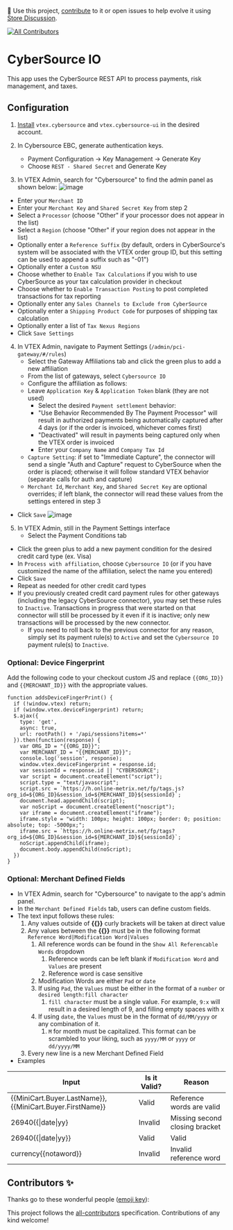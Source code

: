 📢 Use this project, [contribute](https://github.com/vtex-apps/cybersource) to it or open issues to help evolve it using [Store Discussion](https://github.com/vtex-apps/store-discussion).

<!-- ALL-CONTRIBUTORS-BADGE:START - Do not remove or modify this section -->

[![All Contributors](https://img.shields.io/badge/all_contributors-0-orange.svg?style=flat-square)](#contributors-)

<!-- ALL-CONTRIBUTORS-BADGE:END -->

# CyberSource IO

This app uses the CyberSource REST API to process payments, risk management, and taxes.

## Configuration

1. [Install](https://developers.vtex.com/vtex-developer-docs/docs/vtex-io-documentation-installing-an-app) `vtex.cybersource` and `vtex.cybersource-ui` in the desired account.

2. In Cybersource EBC, generate authentication keys.
	- Payment Configuration -> Key Management -> Generate Key
	- Choose `REST - Shared Secret` and Generate Key

3. In VTEX Admin, search for "Cybersource" to find the admin panel as shown below:
	![image](https://user-images.githubusercontent.com/47258865/178300211-3d3eadf2-6f44-4db4-95dd-76fae2bfebc4.png)

  - Enter your `Merchant ID`
  - Enter your `Merchant Key` and `Shared Secret Key` from step 2
  - Select a `Processor` (choose "Other" if your processor does not appear in the list) 
  - Select a `Region` (choose "Other" if your region does not appear in the list)
  - Optionally enter a `Reference Suffix` (by default, orders in CyberSource's system will be associated with the VTEX order group ID, but this setting can be used to append a suffix such as "-01")
  - Optionally enter a `Custom NSU`
  - Choose whether to `Enable Tax Calculations` if you wish to use CyberSource as your tax calculation provider in checkout
  - Choose whether to `Enable Transaction Posting` to post completed transactions for tax reporting
  - Optionally enter any `Sales Channels to Exclude from CyberSource`
  - Optionally enter a `Shipping Product Code` for purposes of shipping tax calculation
  - Optionally enter a list of `Tax Nexus Regions`
  - Click `Save Settings`

4. In VTEX Admin, navigate to Payment Settings (`/admin/pci-gateway/#/rules`)
	- Select the Gateway Affiliations tab and click the green plus to add a new affiliation
	- From the list of gateways, select `Cybersource IO`
	- Configure the affiliation as follows: 
    - Leave `Application Key` & `Application Token` blank (they are not used)
	  - Select the desired `Payment settlement` behavior: 
      - "Use Behavior Recommended By The Payment Processor" will result in authorized payments being automatically captured after 4 days (or if the order is invoiced, whichever comes first)
      - "Deactivated" will result in payments being captured only when the VTEX order is invoiced
	  - Enter your `Company Name` and `Company Tax Id`
    - `Capture Setting`: if set to "Immediate Capture", the connector will send a single "Auth and Capture" request to CyberSource when the order is placed; otherwise it will follow standard VTEX behavior (separate calls for auth and capture) 
    - `Merchant Id`, `Merchant Key`, and `Shared Secret Key` are optional overrides; if left blank, the connector will read these values from the settings entered in step 3
  - Click `Save`
	![image](https://user-images.githubusercontent.com/47258865/178299999-a27149a6-f937-4602-96ed-d232d8795095.png)

5. In VTEX Admin, still in the Payment Settings interface
	- Select the Payment Conditions tab
  - Click the green plus to add a new payment condition for the desired credit card type (ex. Visa)
  - In `Process with affiliation`, choose `Cybersource IO` (or if you have customized the name of the affiliation, select the name you entered)
  - Click `Save`
  - Repeat as needed for other credit card types
  - If you previously created credit card payment rules for other gateways (including the legacy CyberSource connector), you may set these rules to `Inactive`. Transactions in progress that were started on that connector will still be processed by it even if it is inactive; only new transactions will be processed by the new connector. 
    - If you need to roll back to the previous connector for any reason, simply set its payment rule(s) to `Active` and set the `Cybersource IO` payment rule(s) to `Inactive`.   

### Optional: Device Fingerprint

Add the following code to your checkout custom JS and replace `{{ORG_ID}}` and `{{MERCHANT_ID}}` with the appropriate values.
```
function addsDeviceFingerPrint() {
  if (!window.vtex) return;
  if (window.vtex.deviceFingerprint) return;
  $.ajax({
    type: 'get',
    async: true,
    url: rootPath() + '/api/sessions?items=*'
  }).then(function(response) {
    var ORG_ID = "{{ORG_ID}}";
    var MERCHANT_ID = "{{MERCHANT_ID}}";
    console.log('session', response);
    window.vtex.deviceFingerprint = response.id;
    var sessionId = response.id || "CYBERSOURCE";
    var script = document.createElement("script");
    script.type = "text/javascript";
    script.src = `https://h.online-metrix.net/fp/tags.js?org_id=${ORG_ID}&session_id=${MERCHANT_ID}${sessionId}`;
    document.head.appendChild(script);
    var noScript = document.createElement("noscript");
    var iframe = document.createElement("iframe");
    iframe.style = "width: 100px; height: 100px; border: 0; position: absolute; top: -5000px;";
    iframe.src = `https://h.online-metrix.net/fp/tags?org_id=${ORG_ID}&session_id=${MERCHANT_ID}${sessionId}`;
    noScript.appendChild(iframe);
    document.body.appendChild(noScript);
  })
}
```

### Optional: Merchant Defined Fields

- In VTEX Admin, search for "Cybersource" to navigate to the app's admin panel.
- In the `Merchant Defined Fields` tab, users can define custom fields.
- The text input follows these rules:
    1. Any values outside of **{{}}** curly brackets will be taken at direct value
    2. Any values between the **{{}}** must be in the following format `Reference Word|Modification Word|Values`
        1. All reference words can be found in the `Show All Referencable Words` dropdown
            1. Reference words can be left blank if `Modification Word` and `Values` are present
            2. Reference word is case sensitive
        2. Modification Words are either `Pad` or `date`
        3. If using `Pad`, the `Values` must be either in the format of a `number` or `desired length:fill character`
            1. `fill character` must be a single value. For example, `9:x` will result in a desired length of 9, and filling empty spaces with x 
        4. If using `date`, the `Values` must be in the format of `dd/MM/yyyy` or any combination of it.
            1. `M` for month must be capitalized. This format can be scrambled to your liking, such as `yyyy/MM` or `yyyy` or `dd/yyyy/MM`
    3. Every new line is a new Merchant Defined Field
- Examples

| Input  | Is it Valid? | Reason |
| ------------- | ------------- | ------------- |
| {{MiniCart.Buyer.LastName}},{{MiniCart.Buyer.FirstName}}  | Valid  | Reference words are valid |
| 26940{{\|date\|yy}  | Invalid  | Missing second closing bracket |
| 26940{{\|date\|yy}}  | Valid  | Valid |
| currency{{notaword}}  | Invalid  | Invalid reference word |

## Contributors ✨

Thanks go to these wonderful people ([emoji key](https://allcontributors.org/docs/en/emoji-key)):

<!-- ALL-CONTRIBUTORS-LIST:START - Do not remove or modify this section -->
<!-- prettier-ignore-start -->
<!-- markdownlint-disable -->
<!-- markdownlint-enable -->
<!-- prettier-ignore-end -->

<!-- ALL-CONTRIBUTORS-LIST:END -->

This project follows the [all-contributors](https://github.com/all-contributors/all-contributors) specification. Contributions of any kind welcome!
